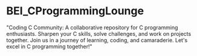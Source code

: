 # BEI_CProgrammingLounge
"Coding C Community: A collaborative repository for C programming enthusiasts. Sharpen your C skills, solve challenges, and work on projects together. Join us in a journey of learning, coding, and camaraderie. Let's excel in C programming together!"
